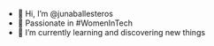- 👋 Hi, I’m @junaballesteros
- 👀 Passionate in #WomenInTech
- 🌱 I’m currently learning and discovering new things


<!---
junaballesteros/junaballesteros is a ✨ special ✨ repository because its `README.md` (this file) appears on your GitHub profile.
You can click the Preview link to take a look at your changes.
--->
